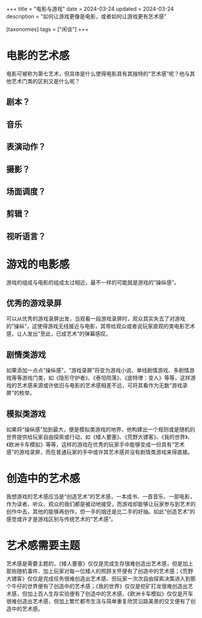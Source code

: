 +++
title = "电影与游戏"
date = 2024-03-24
updated = 2024-03-24
description = "如何让游戏更像是电影，或者如何让游戏更有艺术感"

[taxonomies]
tags = ["闲谈"]
+++

# 电影的艺术感
电影可被称为第七艺术，但具体是什么使得电影具有其独特的“艺术感”呢？他与其他艺术门类的区别又是什么呢？
## 剧本？

## 音乐

## 表演动作？

## 摄影？

## 场面调度？

## 剪辑？

## 视听语言？

# 游戏的电影感
游戏的组成与电影的组成太过相近，最不一样的可能就是游戏的”操纵感“。
## 优秀的游戏录屏
可以从优秀的游戏录屏出发，当观看一段游戏录屏时，观众其实失去了对游戏的”操纵“，这使得游戏无线接近与电影，其带给观众或者说玩家直观的类电影艺术感，让人发出”至此，已成艺术“的弹幕感叹。
## 剧情类游戏
如果添加一点点“操纵感”，“游戏录屏”将变为游戏小说、单线剧情游戏、多剧情游戏等等游戏门类，如《隐形守护者》、《泰坦陨落》、《底特律：变人》等等，这样游戏的艺术感来源或许依旧与电影的艺术感相差不远，可将其看作为无数“游戏录屏”的枚举。
## 模拟类游戏
如果将“操纵感”加到最大，便是模拟类游戏的地界，他构建出一个规则或是随机的世界提供给玩家自由探索或行动，如《矮人要塞》、《荒野大镖客》、《我的世界》、《欧洲卡车模拟》等等，这样的游戏在优秀的玩家手中能够变成一份具有“艺术感”的游戏录屏，而在普通玩家的手中或许其艺术感并没有剧情类游戏来得直接。

# 创造中的艺术感
我想游戏的艺术感应当是“创造艺术”的艺术感，一本成书、一首音乐、一部电影，作为读者、听众、观众的我们都是被动地接受，而游戏却能够让玩家参与到艺术的创作中去，其他的能够再创作，但一手的烟还是比二手的好抽。如此“创造艺术”的感觉或许才是游戏区别与传统艺术的“艺术感”。
# 艺术感需要主题
艺术感是需要主题的，《矮人要塞》仅仅是完成生存很难创造出艺术感，但是加上那些随机事件、加上玩家对每一位矮人的照顾关怀便有了创造中的艺术感；《荒野大镖客》仅仅是完成任务很难创造出艺术感、但玩家一次次自由探索决策进入到那个牛仔的世界便有了创造中的艺术感；《我的世界》仅仅是挖矿打龙很难创造出艺术感，但加上百人生存实验便有了创造中的艺术感、《欧洲卡车模拟》仅仅是开车很难创造出艺术感，但加上繁忙都市生活与简单重复欣赏沿路美景的交叉便有了创造中的艺术感。
